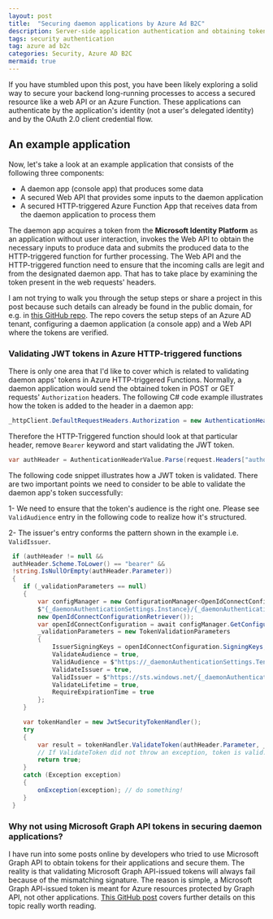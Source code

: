 ```yaml
---
layout: post
title:  "Securing daemon applications by Azure Ad B2C"
description: Server-side application authentication and obtaining tokens for Azure AD B2C tenants without a UI
tags: security authentication
tag: azure ad b2c
categories: Security, Azure AD B2C
mermaid: true
---
```

If you have stumbled upon this post, you have been likely exploring a solid way to secure your backend long-running processes to access a secured resource like a web API or an Azure Function. These applications can authenticate by the application's identity (not a user's delegated identity) and by the OAuth 2.0 client credential flow. 

## An example application

Now, let's take a look at an example application that consists of the following three components:

* A daemon app (console app) that produces some data
* A secured Web API that provides some inputs to the daemon application
* A secured HTTP-triggered Azure Function App that receives data from the daemon application to process them

The daemon app acquires a token from the **Microsoft Identity Platform** as an application without user interaction, invokes the Web API to obtain the necessary inputs to produce data and submits the produced data to the HTTP-triggered function for further processing. The Web API and the HTTP-triggered function need to ensure that the incoming calls are legit and from the designated daemon app. That has to take place by examining the token present in the web requests' headers.

I am not trying to walk you through the setup steps or share a project in this post because such details can already be found in the public domain, for e.g. in [this GitHub repo](https://github.com/Azure-Samples/active-directory-dotnetcore-daemon-v2). The repo covers the setup steps of an Azure AD tenant, configuring a daemon application (a console app) and a Web API where the tokens are verified.

### Validating JWT tokens in Azure HTTP-triggered functions

There is only one area that I'd like to cover which is related to validating daemon apps' tokens in Azure HTTP-triggered Functions. Normally, a daemon application would send the obtained token in POST or GET requests' `Authorization` headers. The following C# code example illustrates how the token is added to the header in a daemon app:

```csharp
_httpClient.DefaultRequestHeaders.Authorization = new AuthenticationHeaderValue("Bearer", authToken);
```

Therefore the HTTP-Triggered function should look at that particular header, remove `Bearer` keyword and start validating the JWT token.

```csharp
var authHeader = AuthenticationHeaderValue.Parse(request.Headers["authorization"]);
```

The following code snippet illustrates how a JWT token is validated. There are two important points we need to consider to be able to validate the daemon app's token successfully: 

1- We need to ensure that the token's audience is the right one. Please see `ValidAudience` entry in the following code to realize how it's structured.

2- The issuer's entry conforms the pattern shown in the example i.e. `ValidIssuer`.

```csharp
 if (authHeader != null && 
 authHeader.Scheme.ToLower() == "bearer" &&
 !string.IsNullOrEmpty(authHeader.Parameter))
 {
    if (_validationParameters == null)
    { 
        var configManager = new ConfigurationManager<OpenIdConnectConfiguration>(
        $"{_daemonAuthenticationSettings.Instance}/{_daemonAuthenticationSettings.TenantId}/v2.0/.well-known/openid-configuration",
        new OpenIdConnectConfigurationRetriever());
        var openIdConnectConfiguration = await configManager.GetConfigurationAsync();
        _validationParameters = new TokenValidationParameters
        {
            IssuerSigningKeys = openIdConnectConfiguration.SigningKeys,
            ValidateAudience = true,
            ValidAudience = $"https://_daemonAuthenticationSettings.TenantName.onmicrosoft.com/{_daemonAuthenticationSettings.ClientId}",
            ValidateIssuer = true,
            ValidIssuer = $"https://sts.windows.net/{_daemonAuthenticationSettings.TenantId}/",
            ValidateLifetime = true,
            RequireExpirationTime = true
        };
    }

    var tokenHandler = new JwtSecurityTokenHandler();
    try
    {
        var result = tokenHandler.ValidateToken(authHeader.Parameter, _validationParameters, out var jwtToken);
        // If ValidateToken did not throw an exception, token is valid.
        return true;
    }
    catch (Exception exception)
    {
        onException(exception); // do something!
    }
 } 
```

### Why not using Microsoft Graph API tokens in securing daemon applications?

I have run into some posts online by developers who tried to use Microsoft Graph API to obtain tokens for their applications and secure them. The reality is that validating Microsoft Graph API-issued tokens will always fail because of the mismatching signature. The reason is simple, a Microsoft Graph API-issued token is meant for Azure resources protected by Graph API, not other applications. [This GitHub post](https://github.com/AzureAD/azure-activedirectory-identitymodel-extensions-for-dotnet/issues/609#issuecomment-524434987) covers further details on this topic really worth reading.
